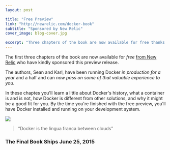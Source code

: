 ```yaml
---
layout: post

title: "Free Preview"
link: "http://newrelic.com/docker-book"
subtitle: "Sponsored by New Relic"
cover_image: blog-cover.jpg

excerpt: "Three chapters of the book are now available for free thanks to the sponsorship of New Relic."
---
```


The first three chapters of the book are now available for *free* [from New
Relic](http://newrelic.com/docker-book) who have kindly sponsored this preview
release.

The authors, Sean and Karl, have been running Docker *in production for a year* and
a half and can *now pass on some of that valuable experience to you*.

In these chaptes you'll learn a little about Docker's history, what a container is and is not, how
Docker is different from other solutions, and why it might be a good fit for
you. By the time you're finished with the free preview, you'll have Docker
installed and running on your development system.

<div class="full zoomable"><img src="{{ site.baseurl }}images/new_relic_preview_edition_pdf.jpg"></div>

> “Docker is the lingua franca between clouds”

### The Final Book Ships June 25, 2015
